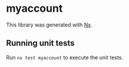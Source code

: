 # myaccount

This library was generated with [Nx](https://nx.dev).

## Running unit tests

Run `nx test myaccount` to execute the unit tests.
